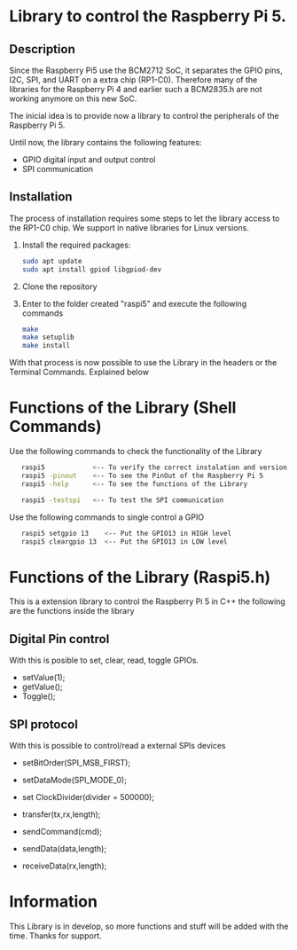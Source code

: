 # Library to control the Raspberry Pi 5.

## Description

Since the Raspberry Pi5 use the BCM2712 SoC, it separates the GPIO pins, I2C, SPI, and UART on a extra chip (RP1-C0). 
Therefore many of the libraries for the Raspberry Pi 4 and earlier such a BCM2835.h are not working anymore on this new SoC.

The inicial idea is to provide now a library to control the peripherals of the Raspberry Pi 5.

Until now, the library contains the following features:

- GPIO digital input and output control
- SPI communication 


## Installation

The process of installation requires some steps to let the library access to the RP1-C0 chip.
We support in native libraries for Linux versions.

1. Install the required packages:

   ```bash
   sudo apt update
   sudo apt install gpiod libgpiod-dev
   ```

2. Clone the repository
3. Enter to the folder created "raspi5" and execute the following commands
   ```bash
   make
   make setuplib
   make install
   ```

With that process is now possible to use the Library in the headers or the Terminal Commands. Explained below

# Functions of the Library (Shell Commands)

Use the following commands to check the functionality of the Library
   ```bash
      raspi5            <-- To verify the correct instalation and version info
      raspi5 -pinout    <-- To see the PinOut of the Raspberry Pi 5
      raspi5 -help      <-- To see the functions of the Library

      raspi5 -testspi   <-- To test the SPI communication
   ```

Use the following commands to single control a GPIO

   ```bash
      raspi5 setgpio 13    <-- Put the GPIO13 in HIGH level
      raspi5 cleargpio 13  <-- Put the GPIO13 in LOW level
   ```

# Functions of the Library (Raspi5.h)

This is a extension library to control the Raspberry Pi 5 in C++ the following are the functions inside the library

## Digital Pin control

With this is posible to set, clear, read, toggle GPIOs.

   - setValue(1);
   - getValue();
   - Toggle();

## SPI protocol

With this is possible to control/read a external SPIs devices

   - setBitOrder(SPI_MSB_FIRST);
   - setDataMode(SPI_MODE_0);
   - set ClockDivider(divider = 500000);

   - transfer(tx,rx,length);
   - sendCommand(cmd);
   - sendData(data,length);
   - receiveData(rx,length);

# Information

This Library is in develop, so more functions and stuff will be added with the time. Thanks for support.